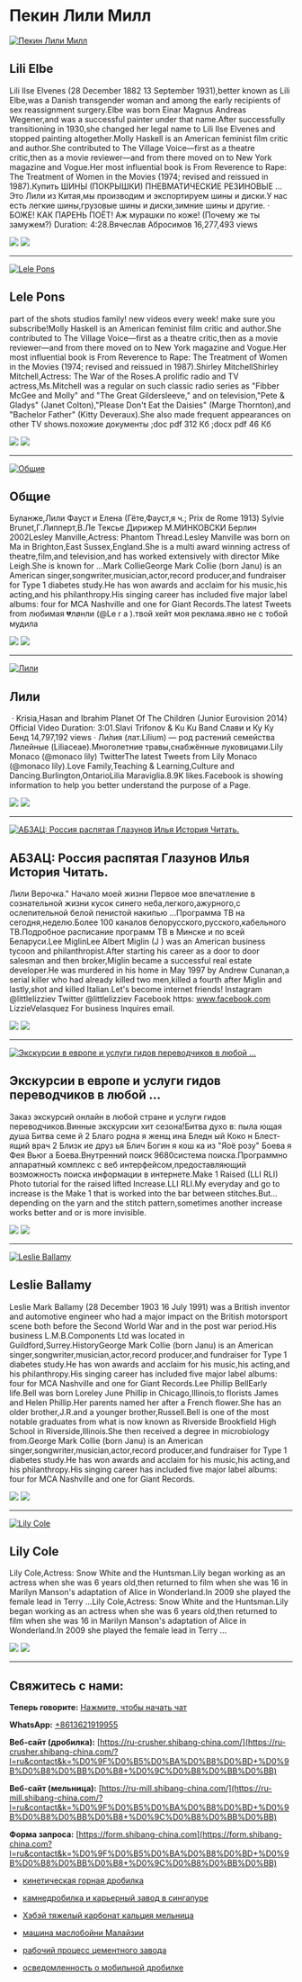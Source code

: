 # Пекин Лили Милл

<a href="https://swt.shibang-china.com/?l=ru&img&k=%D0%9F%D0%B5%D0%BA%D0%B8%D0%BD+%D0%9B%D0%B8%D0%BB%D0%B8+%D0%9C%D0%B8%D0%BB%D0%BB" target="_blank">![Пекин Лили Милл](http://static.shibang-china.com/all-800x300/992.jpg)</a>

## Lili Elbe
Lili Ilse Elvenes (28 December 1882 13 September 1931),better known as Lili Elbe,was a Danish transgender woman and among the early recipients of sex reassignment surgery.Elbe was born Einar Magnus Andreas Wegener,and was a successful painter under that name.After successfully transitioning in 1930,she changed her legal name to Lili Ilse Elvenes and stopped painting altogether.Molly Haskell is an American feminist film critic and author.She contributed to The Village Voice—first as a theatre critic,then as a movie reviewer—and from there moved on to New York magazine and Vogue.Her most influential book is From Reverence to Rape: The Treatment of Women in the Movies (1974; revised and reissued in 1987).Купить ШИНЫ (ПОКРЫШКИ) ПНЕВМАТИЧЕСКИЕ РЕЗИНОВЫЕ …Это Лили из Китая,мы производим и экспортируем шины и диски.У нас есть легкие шины,грузовые шины и диски,зимние шины и другие.&nbsp;&#0183;&#32;БОЖЕ! КАК ПАРЕНЬ ПОЁТ! Аж мурашки по коже! (Почему же ты замужем?) Duration: 4:28.Вячеслав Абросимов 16,277,493 views


<a href="https://whatsapp.shibangsoft.com/WhatsApp.php" target="_blank" title="WhatsApp">![](http://static.shibang-china.com/icon/whatsapp.png)</a> <a href="https://swt.shibang-china.com/?l=ru&icon&k=%D0%9F%D0%B5%D0%BA%D0%B8%D0%BD+%D0%9B%D0%B8%D0%BB%D0%B8+%D0%9C%D0%B8%D0%BB%D0%BB" target="_blank">![](http://static.shibang-china.com/icon/chat-ru.png)</a>

---

<a href="https://swt.shibang-china.com/?l=ru&img&k=%D0%9F%D0%B5%D0%BA%D0%B8%D0%BD+%D0%9B%D0%B8%D0%BB%D0%B8+%D0%9C%D0%B8%D0%BB%D0%BB" target="_blank">![Lele Pons](http://static.shibang-china.com/all-800x300/1230.jpg)</a>

## Lele Pons
part of the shots studios family! new videos every week! make sure you subscribe!Molly Haskell is an American feminist film critic and author.She contributed to The Village Voice—first as a theatre critic,then as a movie reviewer—and from there moved on to New York magazine and Vogue.Her most influential book is From Reverence to Rape: The Treatment of Women in the Movies (1974; revised and reissued in 1987).Shirley MitchellShirley Mitchell,Actress: The War of the Roses.A prolific radio and TV actress,Ms.Mitchell was a regular on such classic radio series as &quot;Fibber McGee and Molly&quot; and &quot;The Great Gildersleeve,&quot; and on television,&quot;Pete &amp; Gladys&quot; (Janet Colton),&quot;Please Don't Eat the Daisies&quot; (Marge Thornton),and &quot;Bachelor Father&quot; (Kitty Deveraux).She also made frequent appearances on other TV shows.похожие документы ;doc pdf 312 Кб ;docx pdf 46 Кб


<a href="https://whatsapp.shibangsoft.com/WhatsApp.php" target="_blank" title="WhatsApp">![](http://static.shibang-china.com/icon/whatsapp.png)</a> <a href="https://swt.shibang-china.com/?l=ru&icon&k=%D0%9F%D0%B5%D0%BA%D0%B8%D0%BD+%D0%9B%D0%B8%D0%BB%D0%B8+%D0%9C%D0%B8%D0%BB%D0%BB" target="_blank">![](http://static.shibang-china.com/icon/chat-ru.png)</a>

---

<a href="https://swt.shibang-china.com/?l=ru&img&k=%D0%9F%D0%B5%D0%BA%D0%B8%D0%BD+%D0%9B%D0%B8%D0%BB%D0%B8+%D0%9C%D0%B8%D0%BB%D0%BB" target="_blank">![Общие](http://static.shibang-china.com/all-800x300/933.jpg)</a>

## Общие
Буланже,Лили Фауст и Елена (Гёте,Фауст,я ч.; Prix de Rome 1913) Sylvie Brunet,Г.Липперт,В.Ле Тексье Дирижер М.МИНКОВСКИ Берлин 2002Lesley Manville,Actress: Phantom Thread.Lesley Manville was born on Ma in Brighton,East Sussex,England.She is a multi award winning actress of theatre,film,and television,and has worked extensively with director Mike Leigh.She is known for …Mark CollieGeorge Mark Collie (born Janu) is an American singer,songwriter,musician,actor,record producer,and fundraiser for Type 1 diabetes study.He has won awards and acclaim for his music,his acting,and his philanthropy.His singing career has included five major label albums: four for MCA Nashville and one for Giant Records.The latest Tweets from любимая 💔л&#248;нли (@Le r a ).твой хейт моя реклама.явно не с тобой мудила


<a href="https://whatsapp.shibangsoft.com/WhatsApp.php" target="_blank" title="WhatsApp">![](http://static.shibang-china.com/icon/whatsapp.png)</a> <a href="https://swt.shibang-china.com/?l=ru&icon&k=%D0%9F%D0%B5%D0%BA%D0%B8%D0%BD+%D0%9B%D0%B8%D0%BB%D0%B8+%D0%9C%D0%B8%D0%BB%D0%BB" target="_blank">![](http://static.shibang-china.com/icon/chat-ru.png)</a>

---

<a href="https://swt.shibang-china.com/?l=ru&img&k=%D0%9F%D0%B5%D0%BA%D0%B8%D0%BD+%D0%9B%D0%B8%D0%BB%D0%B8+%D0%9C%D0%B8%D0%BB%D0%BB" target="_blank">![Лили](http://static.shibang-china.com/all-800x300/745.jpg)</a>

## Лили
&nbsp;&#0183;&#32;Krisia,Hasan and Ibrahim Planet Of The Children (Junior Eurovision 2014) Official Video Duration: 3:01.Slavi Trifonov &amp; Ku Ku Band Слави и Ку Ку Бенд 14,797,192 views&nbsp;&#0183;&#32;Ли́лия (лат.L&#237;lium) — род растений семейства Лилейные (Liliaceae).Многолетние травы,снабжённые луковицами.Lily Monaco (@monaco lily) TwitterThe latest Tweets from Lily Monaco (@monaco lily).Love Family,Teaching &amp; Learning,Culture and Dancing.Burlington,OntarioLilia Maraviglia.8.9K likes.Facebook is showing information to help you better understand the purpose of a Page.


<a href="https://whatsapp.shibangsoft.com/WhatsApp.php" target="_blank" title="WhatsApp">![](http://static.shibang-china.com/icon/whatsapp.png)</a> <a href="https://swt.shibang-china.com/?l=ru&icon&k=%D0%9F%D0%B5%D0%BA%D0%B8%D0%BD+%D0%9B%D0%B8%D0%BB%D0%B8+%D0%9C%D0%B8%D0%BB%D0%BB" target="_blank">![](http://static.shibang-china.com/icon/chat-ru.png)</a>

---

<a href="https://swt.shibang-china.com/?l=ru&img&k=%D0%9F%D0%B5%D0%BA%D0%B8%D0%BD+%D0%9B%D0%B8%D0%BB%D0%B8+%D0%9C%D0%B8%D0%BB%D0%BB" target="_blank">![АБЗАЦ: Россия распятая Глазунов Илья История Читать.](http://static.shibang-china.com/all-800x300/203.jpg)</a>

## АБЗАЦ: Россия распятая Глазунов Илья История Читать.
Лили Верочка.&quot; Начало моей жизни Первое мое впечатление в сознательной жизни кусок синего неба,легкого,ажурного,с ослепительной белой пенистой накипью …Программа ТВ на сегодня,неделю.Более 100 каналов белорусского,русского,кабельного ТВ.Подробное расписание программ ТВ в Минске и по всей Беларуси.Lee MiglinLee Albert Miglin (J ) was an American business tycoon and philanthropist.After starting his career as a door to door salesman and then broker,Miglin became a successful real estate developer.He was murdered in his home in May 1997 by Andrew Cunanan,a serial killer who had already killed two men,killed a fourth after Miglin and lastly,shot and killed Italian.Let's become internet friends! Instagram @littlelizziev Twitter @littlelizziev Facebook https: www.facebook.com LizzieVelasquez For business Inquires email.


<a href="https://whatsapp.shibangsoft.com/WhatsApp.php" target="_blank" title="WhatsApp">![](http://static.shibang-china.com/icon/whatsapp.png)</a> <a href="https://swt.shibang-china.com/?l=ru&icon&k=%D0%9F%D0%B5%D0%BA%D0%B8%D0%BD+%D0%9B%D0%B8%D0%BB%D0%B8+%D0%9C%D0%B8%D0%BB%D0%BB" target="_blank">![](http://static.shibang-china.com/icon/chat-ru.png)</a>

---

<a href="https://swt.shibang-china.com/?l=ru&img&k=%D0%9F%D0%B5%D0%BA%D0%B8%D0%BD+%D0%9B%D0%B8%D0%BB%D0%B8+%D0%9C%D0%B8%D0%BB%D0%BB" target="_blank">![Экскурсии в европе и услуги гидов переводчиков в любой …](http://static.shibang-china.com/all-800x300/993.jpg)</a>

## Экскурсии в европе и услуги гидов переводчиков в любой …
Заказ экскурсий онлайн в любой стране и услуги гидов переводчиков.Винные экскурсии хит сезона!Битва&#173; духо&#173; в: пыла&#173; ющая душа Битва&#173; семе&#173; й 2 Благо&#173; родна&#173; я женщ&#173; ина Бледн&#173; ый Коко&#173; н Блест&#173; ящий врач&#173; 2 Близк&#173; ие друз&#173; ья Блич Богин&#173; я кош&#173; ка из &quot;Яоё&#173; розу&quot; Боева&#173; я Фея Вьюг&#173; а Боева.Внутренний поиск 9680cистема поиска.Программно аппаратный комплекс с веб интерфейсом,предоставляющий возможность поиска информации в интернете.Make 1 Raised (LLI RLI) Photo tutorial for the raised lifted Increase.LLI RLI.My everyday and go to increase is the Make 1 that is worked into the bar between stitches.But… depending on the yarn and the stitch pattern,sometimes another increase works better and or is more invisible.


<a href="https://whatsapp.shibangsoft.com/WhatsApp.php" target="_blank" title="WhatsApp">![](http://static.shibang-china.com/icon/whatsapp.png)</a> <a href="https://swt.shibang-china.com/?l=ru&icon&k=%D0%9F%D0%B5%D0%BA%D0%B8%D0%BD+%D0%9B%D0%B8%D0%BB%D0%B8+%D0%9C%D0%B8%D0%BB%D0%BB" target="_blank">![](http://static.shibang-china.com/icon/chat-ru.png)</a>

---

<a href="https://swt.shibang-china.com/?l=ru&img&k=%D0%9F%D0%B5%D0%BA%D0%B8%D0%BD+%D0%9B%D0%B8%D0%BB%D0%B8+%D0%9C%D0%B8%D0%BB%D0%BB" target="_blank">![Leslie Ballamy](http://static.shibang-china.com/all-800x300/974.jpg)</a>

## Leslie Ballamy
Leslie Mark Ballamy (28 December 1903 16 July 1991) was a British inventor and automotive engineer who had a major impact on the British motorsport scene both before the Second World War and in the post war period.His business L.M.B.Components Ltd was located in Guildford,Surrey.HistoryGeorge Mark Collie (born Janu) is an American singer,songwriter,musician,actor,record producer,and fundraiser for Type 1 diabetes study.He has won awards and acclaim for his music,his acting,and his philanthropy.His singing career has included five major label albums: four for MCA Nashville and one for Giant Records.Lee Phillip BellEarly life.Bell was born Loreley June Phillip in Chicago,Illinois,to florists James and Helen Phillip.Her parents named her after a French flower.She has an older brother,J.R.and a younger brother,Russell.Bell is one of the most notable graduates from what is now known as Riverside Brookfield High School in Riverside,Illinois.She then received a degree in microbiology from.George Mark Collie (born Janu) is an American singer,songwriter,musician,actor,record producer,and fundraiser for Type 1 diabetes study.He has won awards and acclaim for his music,his acting,and his philanthropy.His singing career has included five major label albums: four for MCA Nashville and one for Giant Records.


<a href="https://whatsapp.shibangsoft.com/WhatsApp.php" target="_blank" title="WhatsApp">![](http://static.shibang-china.com/icon/whatsapp.png)</a> <a href="https://swt.shibang-china.com/?l=ru&icon&k=%D0%9F%D0%B5%D0%BA%D0%B8%D0%BD+%D0%9B%D0%B8%D0%BB%D0%B8+%D0%9C%D0%B8%D0%BB%D0%BB" target="_blank">![](http://static.shibang-china.com/icon/chat-ru.png)</a>

---

<a href="https://swt.shibang-china.com/?l=ru&img&k=%D0%9F%D0%B5%D0%BA%D0%B8%D0%BD+%D0%9B%D0%B8%D0%BB%D0%B8+%D0%9C%D0%B8%D0%BB%D0%BB" target="_blank">![Lily Cole](http://static.shibang-china.com/all-800x300/899.jpg)</a>

## Lily Cole
Lily Cole,Actress: Snow White and the Huntsman.Lily began working as an actress when she was 6 years old,then returned to film when she was 16 in Marilyn Manson's adaptation of Alice in Wonderland.In 2009 she played the female lead in Terry …Lily Cole,Actress: Snow White and the Huntsman.Lily began working as an actress when she was 6 years old,then returned to film when she was 16 in Marilyn Manson's adaptation of Alice in Wonderland.In 2009 she played the female lead in Terry …

<a href="https://whatsapp.shibangsoft.com/WhatsApp.php" target="_blank" title="WhatsApp">![](http://static.shibang-china.com/icon/whatsapp.png)</a> <a href="https://swt.shibang-china.com/?l=ru&icon&k=%D0%9F%D0%B5%D0%BA%D0%B8%D0%BD+%D0%9B%D0%B8%D0%BB%D0%B8+%D0%9C%D0%B8%D0%BB%D0%BB" target="_blank">![](http://static.shibang-china.com/icon/chat-ru.png)</a>

---
## Свяжитесь с нами:

**Теперь говорите:** [Нажмите, чтобы начать чат](https://swt.shibang-china.com?l=ru&contact&k=%D0%9F%D0%B5%D0%BA%D0%B8%D0%BD+%D0%9B%D0%B8%D0%BB%D0%B8+%D0%9C%D0%B8%D0%BB%D0%BB)

**WhatsApp:**  [+8613621919955](https://whatsapp.shibangsoft.com/WhatsApp.php)

**Веб-сайт (дробилка):** [https://ru-crusher.shibang-china.com/](https://ru-crusher.shibang-china.com/?l=ru&contact&k=%D0%9F%D0%B5%D0%BA%D0%B8%D0%BD+%D0%9B%D0%B8%D0%BB%D0%B8+%D0%9C%D0%B8%D0%BB%D0%BB)

**Веб-сайт (мельница):** [https://ru-mill.shibang-china.com/](https://ru-mill.shibang-china.com/?l=ru&contact&k=%D0%9F%D0%B5%D0%BA%D0%B8%D0%BD+%D0%9B%D0%B8%D0%BB%D0%B8+%D0%9C%D0%B8%D0%BB%D0%BB)

**Форма запроса:** [https://form.shibang-china.com](https://form.shibang-china.com?l=ru&contact&k=%D0%9F%D0%B5%D0%BA%D0%B8%D0%BD+%D0%9B%D0%B8%D0%BB%D0%B8+%D0%9C%D0%B8%D0%BB%D0%BB)

* [кинетическая горная дробилка](../123/%D0%BA%D0%B8%D0%BD%D0%B5%D1%82%D0%B8%D1%87%D0%B5%D1%81%D0%BA%D0%B0%D1%8F%20%D0%B3%D0%BE%D1%80%D0%BD%D0%B0%D1%8F%20%D0%B4%D1%80%D0%BE%D0%B1%D0%B8%D0%BB%D0%BA%D0%B0.md)

* [камнедробилка и карьерный завод в сингапуре](../125/%D0%BA%D0%B0%D0%BC%D0%BD%D0%B5%D0%B4%D1%80%D0%BE%D0%B1%D0%B8%D0%BB%D0%BA%D0%B0%20%D0%B8%20%D0%BA%D0%B0%D1%80%D1%8C%D0%B5%D1%80%D0%BD%D1%8B%D0%B9%20%D0%B7%D0%B0%D0%B2%D0%BE%D0%B4%20%D0%B2%20%D1%81%D0%B8%D0%BD%D0%B3%D0%B0%D0%BF%D1%83%D1%80%D0%B5.md)

* [Хэбэй тяжелый карбонат кальция мельница](../123/%D0%A5%D1%8D%D0%B1%D1%8D%D0%B9%20%D1%82%D1%8F%D0%B6%D0%B5%D0%BB%D1%8B%D0%B9%20%D0%BA%D0%B0%D1%80%D0%B1%D0%BE%D0%BD%D0%B0%D1%82%20%D0%BA%D0%B0%D0%BB%D1%8C%D1%86%D0%B8%D1%8F%20%D0%BC%D0%B5%D0%BB%D1%8C%D0%BD%D0%B8%D1%86%D0%B0.md)

* [машина маслобойни Малайзии](../124/%D0%BC%D0%B0%D1%88%D0%B8%D0%BD%D0%B0%20%D0%BC%D0%B0%D1%81%D0%BB%D0%BE%D0%B1%D0%BE%D0%B9%D0%BD%D0%B8%20%D0%9C%D0%B0%D0%BB%D0%B0%D0%B9%D0%B7%D0%B8%D0%B8.md)

* [рабочий процесс цементного завода](../123/%D1%80%D0%B0%D0%B1%D0%BE%D1%87%D0%B8%D0%B9%20%D0%BF%D1%80%D0%BE%D1%86%D0%B5%D1%81%D1%81%20%D1%86%D0%B5%D0%BC%D0%B5%D0%BD%D1%82%D0%BD%D0%BE%D0%B3%D0%BE%20%D0%B7%D0%B0%D0%B2%D0%BE%D0%B4%D0%B0.md)

* [осведомленность о мобильной дробилке](../123/%D0%BE%D1%81%D0%B2%D0%B5%D0%B4%D0%BE%D0%BC%D0%BB%D0%B5%D0%BD%D0%BD%D0%BE%D1%81%D1%82%D1%8C%20%D0%BE%20%D0%BC%D0%BE%D0%B1%D0%B8%D0%BB%D1%8C%D0%BD%D0%BE%D0%B9%20%D0%B4%D1%80%D0%BE%D0%B1%D0%B8%D0%BB%D0%BA%D0%B5.md)
